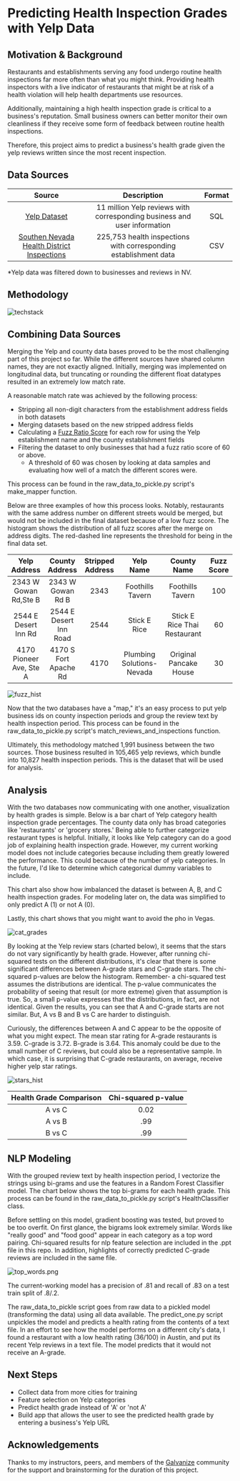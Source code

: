# Predicting Health Inspection Grades with Yelp Data

## Motivation & Background
Restaurants and establishments serving any food undergo routine health inspections far more often than what you might think. Providing health inspectors with a live indicator of restaurants that might be at risk of a health violation will help health departments use resources.

Additionally, maintaining a high health inspection grade is critical to a business's reputation. Small business owners can better monitor their own cleanliness if they receive some form of feedback between routine health inspections.

Therefore, this project aims to predict a business's health grade given the yelp reviews written since the most recent inspection.


## Data Sources

| Source        | Description           | Format  |
| :-------------: |:-------------:| :-----:|
| [Yelp Dataset](Yelp.com/dataset)     | 11 million Yelp reviews with corresponding business and user information | SQL|
| [Southen Nevada Health District Inspections](http://www.southernnevadahealthdistrict.org/restaurants/inspect-downloads.php)     | 225,753 health inspections with corresponding establishment data      |  CSV  |

*Yelp data was filtered down to businesses and reviews in NV.


## Methodology

![techstack](images/tech_stack.png)

## Combining Data Sources
Merging the Yelp and county data bases proved to be the most challenging part of this project so far. While the different sources have shared column names, they are not exactly aligned. Initially, merging was implemented on longitudinal data, but truncating or rounding the different float datatypes resulted in an extremely low match rate.

A reasonable match rate was achieved by the following process:
- Stripping all non-digit characters from the establishment address fields in both datasets
- Merging datasets based on the new stripped address fields
- Calculating a [Fuzz Ratio Score](http://chairnerd.seatgeek.com/fuzzywuzzy-fuzzy-string-matching-in-python/) for each row for using the Yelp establishment name and the county establishment fields
- Filtering the dataset to only businesses that had a fuzz ratio score of 60 or above.
  - A threshold of 60 was chosen by looking at data samples and evaluating how well of a match the different scores were.

This process can be found in the raw_data_to_pickle.py script's make_mapper function.

Below are three examples of how this process looks. Notably, restaurants with the same address number on different streets would be merged, but would not be included in the final dataset because of a low fuzz score. The histogram shows the distribution of all fuzz scores after the merge on address digits. The red-dashed line represents the threshold for being in the final data set.

| Yelp Address        | County Address   | Stripped Address  | Yelp Name | County Name | Fuzz Score |
| :-------------: |:-------------:| :-----:|:-------------:|:-------------:|:-------------:|
| 2343 W Gowan Rd,Ste B      | 2343 W Gowan Rd B | 2343 | Foothills Tavern | Foothills Tavern | 100|
| 2544 E Desert Inn Rd      | 2544 E Desert Inn Road | 2544 | Stick E Rice | Stick E Rice Thai Restaurant | 60|
| 4170 Pioneer Ave, Ste A      | 4170 S Fort Apache Rd | 4170 | Plumbing Solutions- Nevada | Original Pancake House | 30|

![fuzz_hist](images/fuzz_hist.png)


Now that the two databases have a "map," it's an easy process to put yelp business ids on county inspection periods and group the review text by health inspection period. This process can be found in the raw_data_to_pickle.py script's match_reviews_and_inspections function.

Ultimately, this methodology matched 1,991 business between the two sources. Those business resulted in 105,465 yelp reviews, which bundle into 10,827 health inspection periods. This is the dataset that will be used for analysis.


## Analysis

With the two databases now communicating with one another, visualization by health grades is simple. Below is a bar chart of Yelp category health inspection grade percentages. The county data only has broad categories like 'restaurants' or 'grocery stores.' Being able to further categorize restaurant types is helpful. Initially, it looks like Yelp category can do a good job of explaining health inspection grade. However, my current working model does not include categories because including them greatly lowered the performance. This could because of the number of yelp categories. In the future, I'd like to determine which categorical dummy variables to include.

 This chart also show how imbalanced the dataset is between A, B, and C health inspection grades. For modeling later on, the data was simplified to only predict A (1) or not A (0).

 Lastly, this chart shows that you might want to avoid the pho in Vegas.

![cat_grades](images/grades_by_cat.png)


By looking at the Yelp review stars (charted below), it seems that the stars do not vary significantly by health grade. However, after running chi-squared tests on the different distributions, it's clear that there is some significant differences between A-grade stars and C-grade stars. The chi-squared p-values are below the histogram. Remember- a chi-squared test assumes the distributions are identical. The p-value communicates the probability of seeing that result (or more extreme) given that assumption is true. So, a small p-value expresses that the distributions, in fact, are not identical. Given the results, you can see that A and C-grade starts are not similar. But, A vs B and B vs C are harder to distinguish.

Curiously, the differences between A and C appear to be the opposite of what you might expect. The mean star rating for A-grade restaurants is 3.59. C-grade is 3.72. B-grade is 3.64. This anomaly could be due to the small number of C reviews, but could also be a representative sample. In which case, it is surprising that C-grade restaurants, on average, receive higher yelp star ratings.

![stars_hist](images/stars_hist.png)

| Health Grade Comparison        | Chi-squared p-value|
| :-------------: |:-------------:|
|A vs C     | 0.02 |
| A vs B     | .99      |
| B vs C| .99  |


## NLP Modeling
With the grouped review text by health inspection period, I vectorize the strings using bi-grams and use the features in a Random Forest Classifier model. The chart below shows the top bi-grams for each health grade. This process can be found in the raw_data_to_pickle.py script's HealthClassifier class.

Before settling on this model, gradient boosting was tested, but proved to be too overfit. On first glance, the bigrams look extremely similar. Words like "really good" and "food good" appear in each category as a top word pairing. Chi-squared results for nlp feature selection are included in the .ppt file in this repo. In addition, highlights of correctly predicted C-grade reviews are included in the same file.

![top_words.png](images/top_words.png)

The current-working model has a precision of .81 and recall of .83 on a test train split of .8/.2.

The raw_data_to_pickle script goes from raw data to a pickled model (transforming the data) using all data available. The predict_one.py script unpickles the model and predicts a health rating from the contents of a text file. In an effort to see how the model performs on a different city's data, I found a restaurant with a low health rating (36/100) in Austin, and put its recent Yelp reviews in a text file. The model predicts that it would not receive an A-grade.

## Next Steps
- Collect data from more cities for training
- Feature selection on Yelp categories
- Predict health grade instead of 'A' or 'not A'
- Build app that allows the user to see the predicted health grade by entering a business's Yelp URL

## Acknowledgements
Thanks to my instructors, peers, and members of the [Galvanize](https://www.galvanize.com/austin) community for the support and brainstorming for the duration of this project.
